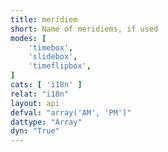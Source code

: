 ```yaml
---
title: meridiem
short: Name of meridiems, if used
modes: [
	'timebox',
	'slidebox',
	'timeflipbox',
]
cats: [ 'i18n' ]
relat: "i18n"
layout: api
defval: "array('AM', 'PM']"
dattype: "Array"
dyn: "True"
---
```




